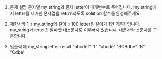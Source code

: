 1. 문제 설명
   문자열 my_string과 문자 letter이 매개변수로 주어집니다. my_string에서 letter를 제거한 문자열을 return하도록 solution 함수를 완성해주세요.

2. 제한사항
   1 ≤ my_string의 길이 ≤ 100
   letter은 길이가 1인 영문자입니다.
   my_string과 letter은 알파벳 대소문자로 이루어져 있습니다.
   대문자와 소문자를 구분합니다.

3. 입출력 예
   my_string letter result
   "abcdef" "f" "abcde"
   "BCBdbe" "B" "Cdbe"
